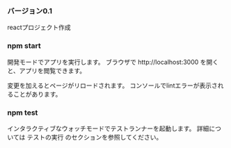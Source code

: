 ### バージョン0.1
reactプロジェクト作成











### npm start
開発モードでアプリを実行します。
ブラウザで http://localhost:3000 を開くと、アプリを閲覧できます。

変更を加えるとページがリロードされます。
コンソールでlintエラーが表示されることがあります。

### npm test
インタラクティブなウォッチモードでテストランナーを起動します。
詳細については テストの実行 のセクションを参照してください。